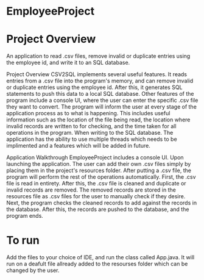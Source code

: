 # EmployeeProject
# Project Overview
An application to read .csv files, remove invalid or duplicate entries using the employee id, and write it to an SQL database.

Project Overview
CSV2SQL implements several useful features. It reads entries from a .csv file into the program's memory, and can remove invalid or duplicate entries using the employee id. After this, it generates SQL statements to push this data to a local SQL database. Other features of the program include a console UI, where the user can enter the specific .csv file they want to convert. The program will inform the user at every stage of the application process as to what is happening. This includes useful information such as the location of the file being read, the location where invalid records are written to for checking, and the time taken for all operations in the program. When writing to the SQL database. The application has the ability to use multiple threads which needs to be implimented and a features which will be added in future.

Application Walkthrough
EmployeeProject includes a console UI. Upon launching the application. The user can add their own .csv files simply by placing them in the project's resources folder. After putting a .csv file, the program will perform the rest of the operations automatically. First, the .csv file is read in entirety. After this, the .csv file is cleaned and duplicate or invalid records are removed. The removed records are stored in the resources file as .csv files for the user to manually check if they desire. Next, the program checks the cleaned records to add against the records in the database. After this, the records are pushed to the database, and the program ends.
 # To run
 Add the files to your choice of IDE, and run the class called App.java. It will run on a deafult file allready added to the resourses folder which can be changed by the user.
